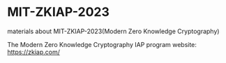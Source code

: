 # MIT-ZKIAP-2023
materials about MIT-ZKIAP-2023(Modern Zero Knowledge Cryptography)

The Modern Zero Knowledge Cryptography IAP program website: https://zkiap.com/

